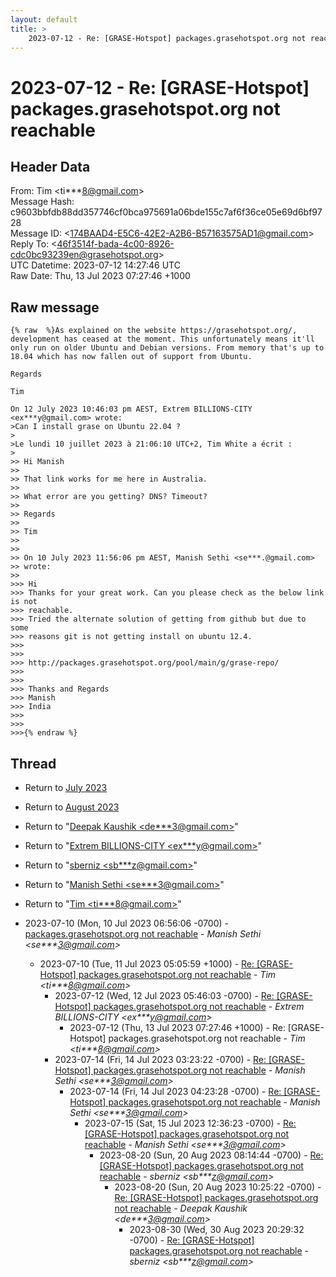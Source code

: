 ```yaml
---
layout: default
title: >
    2023-07-12 - Re: [GRASE-Hotspot] packages.grasehotspot.org not reachable
---
```


# 2023-07-12 - Re: [GRASE-Hotspot] packages.grasehotspot.org not reachable

## Header Data

From: Tim \<ti***8@gmail.com\><br>
Message Hash: c9603bbfdb88dd357746cf0bca975691a06bde155c7af6f36ce05e69d6bf9728<br>
Message ID: \<174BAAD4-E5C6-42E2-A2B6-B57163575AD1@gmail.com\><br>
Reply To: \<46f3514f-bada-4c00-8926-cdc0bc93239en@grasehotspot.org\><br>
UTC Datetime: 2023-07-12 14:27:46 UTC<br>
Raw Date: Thu, 13 Jul 2023 07:27:46 +1000<br>

## Raw message

```
{% raw  %}As explained on the website https://grasehotspot.org/, development has ceased at the moment. This unfortunately means it'll only run on older Ubuntu and Debian versions. From memory that's up to 18.04 which has now fallen out of support from Ubuntu.

Regards

Tim

On 12 July 2023 10:46:03 pm AEST, Extrem BILLIONS-CITY <ex***y@gmail.com> wrote:
>Can I install grase on Ubuntu 22.04 ?
>
>Le lundi 10 juillet 2023 à 21:06:10 UTC+2, Tim White a écrit :
>
>> Hi Manish
>>
>> That link works for me here in Australia.
>>
>> What error are you getting? DNS? Timeout?
>>
>> Regards
>>
>> Tim
>>
>>
>> On 10 July 2023 11:56:06 pm AEST, Manish Sethi <se***.@gmail.com> 
>> wrote:
>>
>>> Hi 
>>> Thanks for your great work. Can you please check as the below link is not 
>>> reachable. 
>>> Tried the alternate solution of getting from github but due to some 
>>> reasons git is not getting install on ubuntu 12.4.
>>>
>>>
>>> http://packages.grasehotspot.org/pool/main/g/grase-repo/
>>>
>>>
>>> Thanks and Regards
>>> Manish
>>> India
>>>
>>>
>>>{% endraw %}
```

## Thread

+ Return to [July 2023](/archive/2023/07)
+ Return to [August 2023](/archive/2023/08)

+ Return to "[Deepak Kaushik <de***3<span>@</span>gmail.com>](/authors/de___3_at_gmail_com)"
+ Return to "[Extrem BILLIONS-CITY <ex***y<span>@</span>gmail.com>](/authors/ex___y_at_gmail_com)"
+ Return to "[sberniz <sb***z<span>@</span>gmail.com>](/authors/sb___z_at_gmail_com)"
+ Return to "[Manish Sethi <se***3<span>@</span>gmail.com>](/authors/se___3_at_gmail_com)"
+ Return to "[Tim <ti***8<span>@</span>gmail.com>](/authors/ti___8_at_gmail_com)"

+ 2023-07-10 (Mon, 10 Jul 2023 06:56:06 -0700) - [packages.grasehotspot.org not reachable](/archive/2023/07/cd2162b2cdbcf4a50ae9703f36130f3557c7f85580264343afe84b8d83ec60d4) - _Manish Sethi \<se***3@gmail.com\>_
  + 2023-07-10 (Tue, 11 Jul 2023 05:05:59 +1000) - [Re: [GRASE-Hotspot] packages.grasehotspot.org not reachable](/archive/2023/07/852083b7af57c4eab5cf5f11ffb9a5e0a48b1ba92bd792787ce0536b1d7e803a) - _Tim \<ti***8@gmail.com\>_
    + 2023-07-12 (Wed, 12 Jul 2023 05:46:03 -0700) - [Re: [GRASE-Hotspot] packages.grasehotspot.org not reachable](/archive/2023/07/5250b1225b57f68f58e0b7ea394fc2c5d1b0471cf8f1b1197562c1d08698f346) - _Extrem BILLIONS-CITY \<ex***y@gmail.com\>_
      + 2023-07-12 (Thu, 13 Jul 2023 07:27:46 +1000) - Re: [GRASE-Hotspot] packages.grasehotspot.org not reachable - _Tim \<ti***8@gmail.com\>_
    + 2023-07-14 (Fri, 14 Jul 2023 03:23:22 -0700) - [Re: [GRASE-Hotspot] packages.grasehotspot.org not reachable](/archive/2023/07/dfd1408cd5b70fdcc0b5e5118a3f642cad2d04a784e279bac3d5c89f32e09f09) - _Manish Sethi \<se***3@gmail.com\>_
      + 2023-07-14 (Fri, 14 Jul 2023 04:23:28 -0700) - [Re: [GRASE-Hotspot] packages.grasehotspot.org not reachable](/archive/2023/07/2f5208b5fcfd7f5636c88acb648c9715a7a0c53eb92405d0405b12b0590bb3de) - _Manish Sethi \<se***3@gmail.com\>_
        + 2023-07-15 (Sat, 15 Jul 2023 12:36:23 -0700) - [Re: [GRASE-Hotspot] packages.grasehotspot.org not reachable](/archive/2023/07/7e6c348db191f091164b48b0707f7347325abb63895c63d6cfa798cecbe2a350) - _Manish Sethi \<se***3@gmail.com\>_
          + 2023-08-20 (Sun, 20 Aug 2023 08:14:44 -0700) - [Re: [GRASE-Hotspot] packages.grasehotspot.org not reachable](/archive/2023/08/028848b66afd74dfc6418522e698ae78d2bf169b9104d6868ff9e40f05d18812) - _sberniz \<sb***z@gmail.com\>_
            + 2023-08-20 (Sun, 20 Aug 2023 10:25:22 -0700) - [Re: [GRASE-Hotspot] packages.grasehotspot.org not reachable](/archive/2023/08/324cfd7a19ee260b4aea5ea5650e3c3f4449136799030eace2cb4daf2cfb9d11) - _Deepak Kaushik \<de***3@gmail.com\>_
              + 2023-08-30 (Wed, 30 Aug 2023 20:29:32 -0700) - [Re: [GRASE-Hotspot] packages.grasehotspot.org not reachable](/archive/2023/08/5e9f6a342e0a161f9b76e394313a19f6866e3361368cf820235c06c7aeee07ac) - _sberniz \<sb***z@gmail.com\>_

